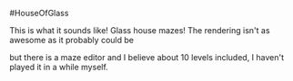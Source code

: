 #HouseOfGlass

This is what it sounds like!  Glass house mazes! The rendering isn't as awesome as it probably could be

but there is a maze editor and I believe about 10 levels included, I haven't played it in a while myself.